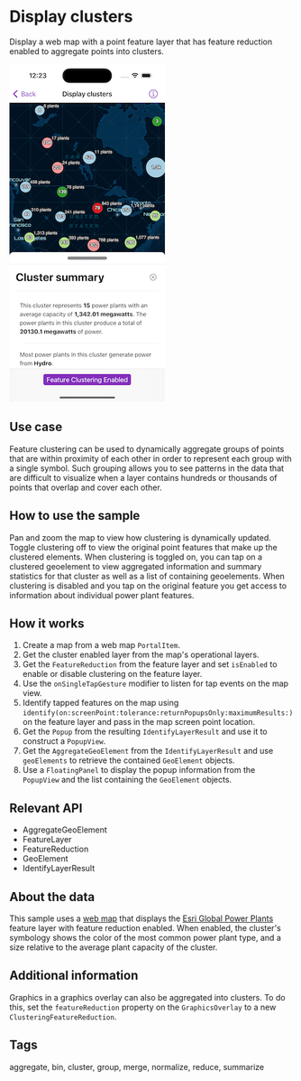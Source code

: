 # Display clusters

Display a web map with a point feature layer that has feature reduction enabled to aggregate points into clusters.

![Image of display clusters](display-clusters.png)

## Use case

Feature clustering can be used to dynamically aggregate groups of points that are within proximity of each other in order to represent each group with a single symbol. Such grouping allows you to see patterns in the data that are difficult to visualize when a layer contains hundreds or thousands of points that overlap and cover each other.

## How to use the sample

Pan and zoom the map to view how clustering is dynamically updated. Toggle clustering off to view the original point features that make up the clustered elements. When clustering is toggled on, you can tap on a clustered geoelement to view aggregated information and summary statistics for that cluster as well as a list of containing geoelements. When clustering is disabled and you tap on the original feature you get access to information about individual power plant features.

## How it works

1. Create a map from a web map `PortalItem`.
2. Get the cluster enabled layer from the map's operational layers.
3. Get the `FeatureReduction` from the feature layer and set `isEnabled` to enable or disable clustering on the feature layer.
4. Use the `onSingleTapGesture` modifier to listen for tap events on the map view.
5. Identify tapped features on the map using `identify(on:screenPoint:tolerance:returnPopupsOnly:maximumResults:)` on the feature layer and pass in the map screen point location.
6. Get the `Popup` from the resulting `IdentifyLayerResult` and use it to construct a `PopupView`.
7. Get the `AggregateGeoElement` from the `IdentifyLayerResult` and use `geoElements` to retrieve the contained `GeoElement` objects.
8. Use a `FloatingPanel` to display the popup information from the `PopupView` and the list containing the `GeoElement` objects.

## Relevant API

* AggregateGeoElement
* FeatureLayer
* FeatureReduction
* GeoElement
* IdentifyLayerResult

## About the data

This sample uses a [web map](https://www.arcgis.com/home/item.html?id=8916d50c44c746c1aafae001552bad23) that displays the [Esri Global Power Plants](https://www.arcgis.com/home/item.html?id=eb54b44c65b846cca12914b87b315169) feature layer with feature reduction enabled. When enabled, the cluster's symbology shows the color of the most common power plant type, and a size relative to the average plant capacity of the cluster.

## Additional information

Graphics in a graphics overlay can also be aggregated into clusters. To do this, set the `featureReduction` property on the `GraphicsOverlay` to a new `ClusteringFeatureReduction`.

## Tags

aggregate, bin, cluster, group, merge, normalize, reduce, summarize
